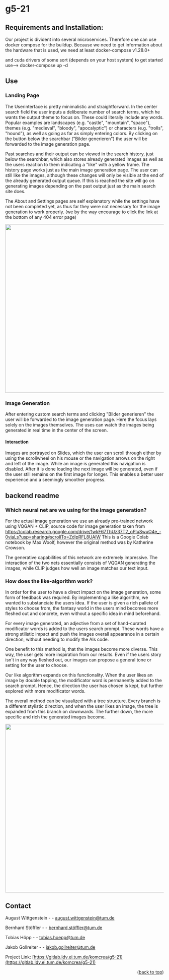 # g5-21


<!-- Requirements and Installation: -->
## Requirements and Installation:

Our project is divident into several microservices. Therefore one can use docker compose for the buildup. Because we need to get information about the hardware that is used, we need at least   docker-compose v1.28.0+

and 
cuda drivers of some sort (depends on your host system)
to get started use--> docker-compose up -d

<!-- Use -->
## Use

### Landing Page

The Userinterface is pretty minimalistic and straightforward. 
In the center search field the user inputs a deliberate number of search terms, which he wants the output theme to focus on. These could literally include any words. Popular examples are landscapes (e.g. "castle", "mountain", "space"), themes (e.g. "medieval", "bloody", "apocalyptic") or characters (e.g. "trolls", "hound"), as well as going as far as simply entering colors. By clicking on the button below the searchbar ("Bilder generieren") the user will be forwarded to the image generation page.

Past searches and their output can be viewed in the search history, just below the searchbar, which also stores already generated images as well as the users reaction to them indicating a "like" with a yellow frame. The history page works just as the main image generation page. The user can still like the images, although these changes will only be visible at the end of the already generated output queue. If this is reached the site will go on generating images depending on the past output just as the main search site does.

The About and Settings pages are self explanatory while the settings have not been completed yet, as thus far they were not necessary for the image generation to work properly. (we by the way encourage to click the link at the bottom of any 404 error page)

<img src="/uploads/a42732ae03707339d0668a068e50a92d/WoDone_Landing_Page.png"  width="920" height="535">

### Image Generation

After entering custom search terms and clicking "Bilder generieren" the user will be forwarded to the image generation page. 
Here the focus lays solely on the images themselves. The uses can watch the images being generated in real time in the center of the screen. 

#### Interaction

Images are portrayed on Slides, which the user can scroll through either by using the scrollwheel on his mouse or the navigation arrows on the right and left of the image. While an image is generated this navigation is disabled. After it is done loading the next image will be generated, even if the user still remains on the first image for longer. This enables a better user experience and a seemingly smoother progress.

<!-- backend readme -->
## backend readme

<!-- Which neural net are we using for the image generation? -->
### Which neural net are we using for the image generation?



For the actual image generation we use an already pre-trained network using VQGAN + CLIP, source code for image generation taken from
https://colab.research.google.com/drive/1wkF67ThUz37T2_oPIuSwuO4e_-0vjaLs?usp=sharing#scrollTo=ZdlpRFL8UAlW
This is a Google Colab notebook by Max Woolf, however the original method was by Katherine Crowson.

The generative capabilities of this network are extremely impressive. The interaction of the two nets essentially consists of VQGAN generating the images, while CLIP judges how well an image matches our text input.


<!-- How does the like-algorithm work? -->
### How does the like-algorithm work?

In order for the user to have a direct impact on the image generation, some form of feedback was required. 
By implementing a like algorithm, we wanted to substanciate the users idea.
If the user is given a rich pallete of styles to choose from, the fantasy world in the users mind becomes more fleshed out and concrete, even without a specific idea in mind beforehand.

For every image generated, an adjective from a set of hand-curated modificator words is added to the users search prompt.
These words have a strong stilistic impact and push the images overall appearance in a certain direction, without needing to modify the AIs code.

One benefit to this method is, that the images become more diverse. This way, the user gets more inspiration from our results.
Even if the users story isn't in any way fleshed out, our images can propose a general tone or setting for the user to choose.

Our like algorithm expands on this functionality. When the user likes an image by double tapping, the modificator word is permanently added to the search prompt. Hence, the direction the user has chosen is kept, but further explored with more modificator words.

The overall method can be visualized with a tree structure. Every branch is a different stylistic direction, and when the user likes an image, the tree is expanded from this branch on downwards.
The further down, the more specific and rich the generated images become.

<img src="/uploads/1f1d4625e32e172cddd64b644b3da527/like-algo.png"  width="666" height="535">

<!-- CONTACT -->
## Contact

August Wittgenstein - - august.wittgenstein@tum.de

Bernhard Stöffler - - bernhard.stöffler@tum.de

Tobias Höpp - - tobias.hoepp@tum.de

Jakob Gollreiter -  - jakob.gollreiter@tum.de




Project Link: [https://gitlab.ldv.ei.tum.de/komcrea/g5-21](https://gitlab.ldv.ei.tum.de/komcrea/g5-21)

<p align="right">(<a href="#top">back to top</a>)</p>



